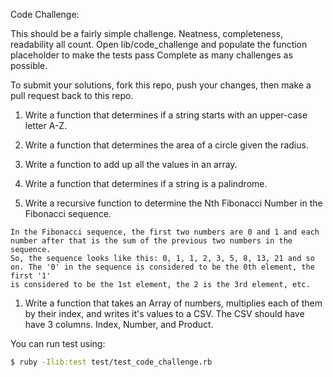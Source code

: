 

Code Challenge:

This should be a fairly simple challenge. Neatness, completeness, readability all count.
    Open lib/code_challenge and populate the function placeholder to make the tests pass
    Complete as many challenges as possible.

  To submit your solutions, fork this repo, push your changes, then make a pull request back to this repo.


  1. Write a function that determines if a string starts with an upper-case letter A-Z.

  2. Write a function that determines the area of a circle given the radius.

  3. Write a function to add up all the values in an array.

  4. Write a function that determines if a string is a palindrome.

  5. Write a recursive function to determine the Nth Fibonacci Number in the Fibonacci sequence.

    In the Fibonacci sequence, the first two numbers are 0 and 1 and each number after that is the sum of the previous two numbers in the sequence.
    So, the sequence looks like this: 0, 1, 1, 2, 3, 5, 8, 13, 21 and so on. The '0' in the sequence is considered to be the 0th element, the first '1'
    is considered to be the 1st element, the 2 is the 3rd element, etc.

  1. Write a function that takes an Array of numbers, multiplies each of them by their index, and writes it's values to a CSV. The CSV should have have 3 columns. Index, Number, and Product.


You can run test using:

```bash
$ ruby -Ilib:test test/test_code_challenge.rb
```



